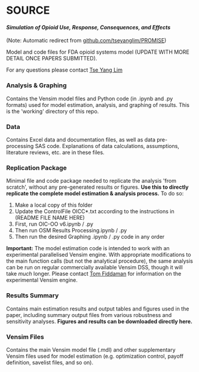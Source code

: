 # SOURCE
#### *Simulation of Opioid Use, Response, Consequences, and Effects*
(Note: Automatic redirect from [github.com/tseyanglim/PROMISE](https://github.com/tseyanglim/PROMISE))

Model and code files for FDA opioid systems model (UPDATE WITH MORE DETAIL ONCE PAPERS SUBMITTED).

For any questions please contact [Tse Yang Lim](mailto:tylim@mit.edu)

### Analysis & Graphing
Contains the Vensim model files and Python code (in .ipynb and .py formats) used for model estimation, analysis, and graphing of results. This is the 'working' directory of this repo.

### Data
Contains Excel data and documentation files, as well as data pre-processing SAS code. Explanations of data calculations, assumptions, literature reviews, etc. are in these files.

### Replication Package
Minimal file and code package needed to replicate the analysis 'from scratch', without any pre-generated results or figures. **Use this to directly replicate the complete model estimation & analysis process.** To do so:
1. Make a local copy of this folder
2. Update the ControlFile OICC\*.txt according to the instructions in (README FILE NAME HERE)
3. First, run OIC-OO v6.ipynb / .py
4. Then run OSM Results Processing.ipynb / .py
5. Then run the desired Graphing .ipynb / .py code in any order 

**Important:** The model estimation code is intended to work with an experimental parallelised Vensim engine. With appropriate modifications to the main function calls (but not the analytical procedure), the same analysis can be run on regular commercially available Vensim DSS, though it will take *much* longer. Please contact [Tom Fiddaman](mailto:tom@ventanasystems.com) for information on the experimental Vensim engine.

### Results Summary
Contains main estimation results and output tables and figures used in the paper, including summary output files from various robustness and sensitivity analyses. **Figures and results can be downloaded directly here.**

### Vensim Files
Contains the main Vensim model file (.mdl) and other supplementary Vensim files used for model estimation (e.g. optimization control, payoff definition, savelist files, and so on).
